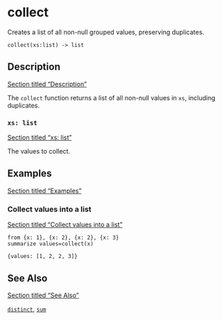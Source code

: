 # collect

Creates a list of all non-null grouped values, preserving duplicates.

```tql
collect(xs:list) -> list
```

## Description

[Section titled “Description”](#description)

The `collect` function returns a list of all non-null values in `xs`, including duplicates.

### `xs: list`

[Section titled “xs: list”](#xs-list)

The values to collect.

## Examples

[Section titled “Examples”](#examples)

### Collect values into a list

[Section titled “Collect values into a list”](#collect-values-into-a-list)

```tql
from {x: 1}, {x: 2}, {x: 2}, {x: 3}
summarize values=collect(x)
```

```tql
{values: [1, 2, 2, 3]}
```

## See Also

[Section titled “See Also”](#see-also)

[`distinct`](/reference/functions/distinct), [`sum`](/reference/functions/sum)